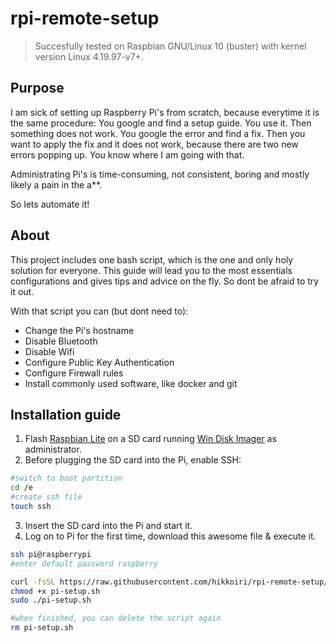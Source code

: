 # rpi-remote-setup

> Succesfully tested on Raspbian GNU/Linux 10 (buster) with kernel version Linux 4.19.97-v7+.

## Purpose

I am sick of setting up Raspberry Pi's from scratch, because everytime it is the same procedure:
You google and find a setup guide. You use it. Then something does not work. You google the error and find a fix. Then you want to apply the fix and it does not work, because there are two new errors popping up. You know where I am going with that.

Administrating Pi's is time-consuming, not consistent, boring and mostly likely a pain in the a**.

So lets automate it!

## About

This project includes one bash script, which is the one and only holy solution for everyone.
This guide will lead you to the most essentials configurations and gives tips and advice on the fly.
So dont be afraid to try it out.

With that script you can (but dont need to):

- Change the Pi's hostname
- Disable Bluetooth
- Disable Wifi
- Configure Public Key Authentication
- Configure Firewall rules
- Install commonly used software, like docker and git

## Installation guide

1) Flash [Raspbian Lite](https://www.raspberrypi.org/downloads/raspbian/) on a SD card running [Win Disk Imager](https://sourceforge.net/projects/win32diskimager/) as administrator.
2) Before plugging the SD card into the Pi, enable SSH:
  
```bash
#switch to boot partition
cd /e
#create ssh file
touch ssh
```

3) Insert the SD card into the Pi and start it.
4) Log on to Pi for the first time, download this awesome file & execute it.

```bash
ssh pi@raspberrypi
#enter default password raspberry

curl -fsSL https://raw.githubusercontent.com/hikkoiri/rpi-remote-setup/master/setup.sh -o pi-setup.sh
chmod +x pi-setup.sh
sudo ./pi-setup.sh

#when finished, you can delete the script again
rm pi-setup.sh
```
